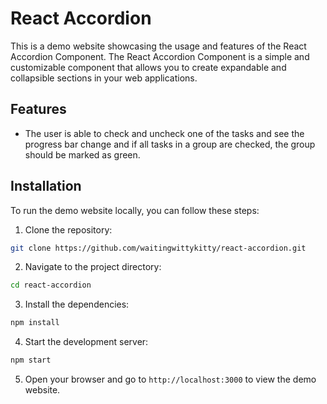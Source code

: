 # React Accordion

This is a demo website showcasing the usage and features of the React Accordion Component. The React Accordion Component is a simple and customizable component that allows you to create expandable and collapsible sections in your web applications.

## Features

- The user is able to check and uncheck one of the tasks and see the progress bar change and if all tasks in a group are checked, the group should be marked as green.

## Installation

To run the demo website locally, you can follow these steps:

1. Clone the repository:

```bash
git clone https://github.com/waitingwittykitty/react-accordion.git
```

2. Navigate to the project directory:

```bash
cd react-accordion
```

3. Install the dependencies:

```bash
npm install
```

4. Start the development server:

```bash
npm start
```

5. Open your browser and go to `http://localhost:3000` to view the demo website.
